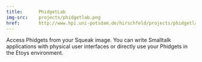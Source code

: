 ```yaml
---
title:      PhidgetLab
img-src:    projects/phidgetlab.png
href:       http://www.hpi.uni-potsdam.de/hirschfeld/projects/phidgetlab/
---
```

Access Phidgets from your Squeak image. You can write Smalltalk applications with physical user interfaces or directly use your Phidgets in the Etoys environment.
